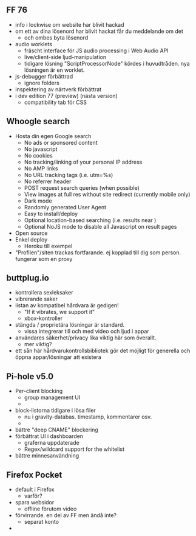 ## FF 76

- info i lockwise om website har blivit hackad
- om ett av dina lösenord har blivit hackat får du meddelande om det
  - och ombes byta lösenord
- audio worklets
  - fräscht interface för JS audio processing i Web Audio API
  - live/client-side ljud-manipulation
  - tidigare lösning "ScriptProcessorNode" kördes i huvudtråden. nya lösningen är en worklet.
- js-debugger förbättrad
  - ignore folders
- inspektering av närtverk förbättrat
- i dev edition 77 (preview) (nästa version)
  - compatibility tab för CSS


## Whoogle search

- Hosta din egen Google search
  * No ads or sponsored content
  * No javascript
  * No cookies
  * No tracking/linking of your personal IP address
  * No AMP links
  * No URL tracking tags (i.e. utm=%s)
  * No referrer header
  * POST request search queries (when possible)
  * View images at full res without site redirect (currently mobile only)
  * Dark mode
  * Randomly generated User Agent
  * Easy to install/deploy
  * Optional location-based searching (i.e. results near <city>)
  * Optional NoJS mode to disable all Javascript on result pages
- Open source
- Enkel deploy
  - Heroku till exempel
- "Profilen"/siten trackas fortfarande. ej kopplad till dig som person. fungerar som en proxy


## buttplug.io

- kontrollera sexleksaker
- vibrerande saker
- listan av kompatibel hårdvara är gedigen!
  - "If it vibrates, we support it"
  - xbox-kontroller
- stängda / proprietära lösningar är standard.
  - vissa integrerar till och med video och ljud i appar
- användares säkerhet/privacy lika viktig här som överallt.
  - mer viktig?
- ett sån här hårdvarukontrollsbibliotek gör det möjligt för generella och öppna appar/lösningar att existera


## Pi-hole v5.0

- Per-client blocking
  - group management UI
  - 
- block-listorna tidigare i lösa filer
  - nu i gravity-databas. timestamp, kommentarer osv.
  - 
- bättre "deep CNAME" blockering
- förbättrat UI i dashboarden
  - graferna uppdaterade
  - Regex/wildcard support for the whitelist
- bättre minnesanvändning
  

## Firefox Pocket

- default i Firefox
  - varför?
- spara websidor
  - offline förutom video
- förvirrande. en del av FF men ändå inte?
  - separat konto
- 
